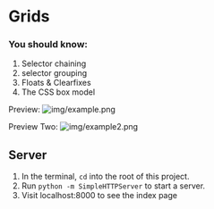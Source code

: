 # Grids

### You should know:

1. Selector chaining
1. selector grouping
1. Floats & Clearfixes
1. The CSS box model

Preview:
![img/example.png](img/example.png)

Preview Two:
![img/example2.png](img/example2.png)

## Server
1. In the terminal, `cd` into the root of this project.
1. Run `python -m SimpleHTTPServer` to start a server.
1. Visit localhost:8000 to see the index page
